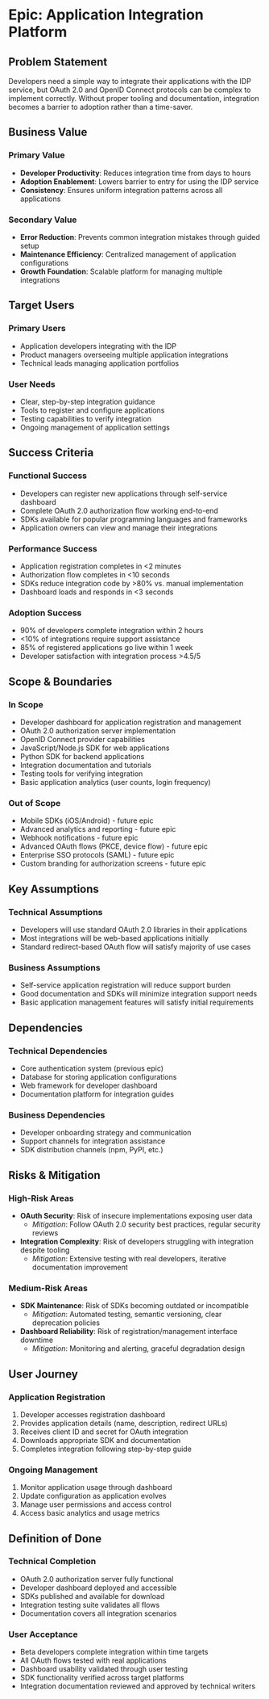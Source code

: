# Epic: Application Integration Platform

## Problem Statement

Developers need a simple way to integrate their applications with the IDP service, but OAuth 2.0 and OpenID Connect protocols can be complex to implement correctly. Without proper tooling and documentation, integration becomes a barrier to adoption rather than a time-saver.

## Business Value

### Primary Value
- **Developer Productivity**: Reduces integration time from days to hours
- **Adoption Enablement**: Lowers barrier to entry for using the IDP service
- **Consistency**: Ensures uniform integration patterns across all applications

### Secondary Value
- **Error Reduction**: Prevents common integration mistakes through guided setup
- **Maintenance Efficiency**: Centralized management of application configurations
- **Growth Foundation**: Scalable platform for managing multiple integrations

## Target Users

### Primary Users
- Application developers integrating with the IDP
- Product managers overseeing multiple application integrations
- Technical leads managing application portfolios

### User Needs
- Clear, step-by-step integration guidance
- Tools to register and configure applications
- Testing capabilities to verify integration
- Ongoing management of application settings

## Success Criteria

### Functional Success
- Developers can register new applications through self-service dashboard
- Complete OAuth 2.0 authorization flow working end-to-end
- SDKs available for popular programming languages and frameworks
- Application owners can view and manage their integrations

### Performance Success
- Application registration completes in <2 minutes
- Authorization flow completes in <10 seconds
- SDKs reduce integration code by >80% vs. manual implementation
- Dashboard loads and responds in <3 seconds

### Adoption Success
- 90% of developers complete integration within 2 hours
- <10% of integrations require support assistance
- 85% of registered applications go live within 1 week
- Developer satisfaction with integration process >4.5/5

## Scope & Boundaries

### In Scope
- Developer dashboard for application registration and management
- OAuth 2.0 authorization server implementation
- OpenID Connect provider capabilities
- JavaScript/Node.js SDK for web applications
- Python SDK for backend applications
- Integration documentation and tutorials
- Testing tools for verifying integration
- Basic application analytics (user counts, login frequency)

### Out of Scope
- Mobile SDKs (iOS/Android) - future epic
- Advanced analytics and reporting - future epic
- Webhook notifications - future epic
- Advanced OAuth flows (PKCE, device flow) - future epic
- Enterprise SSO protocols (SAML) - future epic
- Custom branding for authorization screens - future epic

## Key Assumptions

### Technical Assumptions
- Developers will use standard OAuth 2.0 libraries in their applications
- Most integrations will be web-based applications initially
- Standard redirect-based OAuth flow will satisfy majority of use cases

### Business Assumptions
- Self-service application registration will reduce support burden
- Good documentation and SDKs will minimize integration support needs
- Basic application management features will satisfy initial requirements

## Dependencies

### Technical Dependencies
- Core authentication system (previous epic)
- Database for storing application configurations
- Web framework for developer dashboard
- Documentation platform for integration guides

### Business Dependencies
- Developer onboarding strategy and communication
- Support channels for integration assistance
- SDK distribution channels (npm, PyPI, etc.)

## Risks & Mitigation

### High-Risk Areas
- **OAuth Security**: Risk of insecure implementations exposing user data
  - *Mitigation*: Follow OAuth 2.0 security best practices, regular security reviews
- **Integration Complexity**: Risk of developers struggling with integration despite tooling
  - *Mitigation*: Extensive testing with real developers, iterative documentation improvement

### Medium-Risk Areas
- **SDK Maintenance**: Risk of SDKs becoming outdated or incompatible
  - *Mitigation*: Automated testing, semantic versioning, clear deprecation policies
- **Dashboard Reliability**: Risk of registration/management interface downtime
  - *Mitigation*: Monitoring and alerting, graceful degradation design

## User Journey

### Application Registration
1. Developer accesses registration dashboard
2. Provides application details (name, description, redirect URLs)
3. Receives client ID and secret for OAuth integration
4. Downloads appropriate SDK and documentation
5. Completes integration following step-by-step guide

### Ongoing Management
1. Monitor application usage through dashboard
2. Update configuration as application evolves
3. Manage user permissions and access control
4. Access basic analytics and usage metrics

## Definition of Done

### Technical Completion
- OAuth 2.0 authorization server fully functional
- Developer dashboard deployed and accessible
- SDKs published and available for download
- Integration testing suite validates all flows
- Documentation covers all integration scenarios

### User Acceptance
- Beta developers complete integration within time targets
- All OAuth flows tested with real applications
- Dashboard usability validated through user testing
- SDK functionality verified across target platforms
- Integration documentation reviewed and approved by technical writers